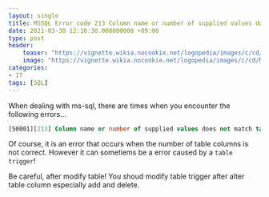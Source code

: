 ```yaml
---
layout: single
title: MSSQL Error code 213 Column name or number of supplied values does not match table definition
date: 2021-03-30 12:16:30.000000000 +09:00
type: post
header:
    teaser: "https://vignette.wikia.nocookie.net/logopedia/images/c/cd/MicrosoftSQLServer.png/revision/latest?cb=20150614233628"
    image: "https://vignette.wikia.nocookie.net/logopedia/images/c/cd/MicrosoftSQLServer.png/revision/latest?cb=20150614233628"
categories:
- IT
tags: [SQL]
---
```


When dealing with ms-sql, there are times when you encounter the following errors...

```sql
[S0001][213] Column name or number of supplied values does not match table definition.
```

Of course, it is an error that occurs when the number of table columns is not correct. However it can sometiems be a error caused by a `table trigger`!

Be careful, after modify table! You shoud modify table trigger after alter table column especially add and delete.
